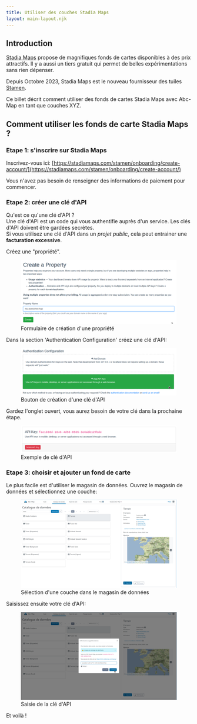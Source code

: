 ```yaml
---
title: Utiliser des couches Stadia Maps
layout: main-layout.njk
---
```


## Introduction

[Stadia Maps](https://stadiamaps.com/) propose de magnifiques fonds de cartes disponibles à des prix attractifs. Il y a aussi un tiers gratuit qui permet
de belles expérimentations sans rien dépenser.

Depuis Octobre 2023, Stadia Maps est le nouveau fournisseur des tuiles [Stamen](https://maps.stamen.com/stadia-partnership/).

Ce billet décrit comment utiliser des fonds de cartes Stadia Maps avec Abc-Map en tant que couches XYZ.

## Comment utiliser les fonds de carte Stadia Maps ?

### Etape 1: s'inscrire sur Stadia Maps

Inscrivez-vous ici: [https://stadiamaps.com/stamen/onboarding/create-account/](https://stadiamaps.com/stamen/onboarding/create-account/)

Vous n'avez pas besoin de renseigner des informations de paiement pour commencer.

### Etape 2: créer une clé d'API

<div class="alert alert-info my-3 w-75">
    <div class="fw-bold">Qu'est ce qu'une clé d'API ?</div>
    <div>Une clé d'API est un code qui vous authentifie auprès d'un service. Les clés d'API doivent être gardées secrètes.</div>
</div>

<div class="alert alert-warning mb-5 w-75">
    Si vous utilisez une clé d'API dans un <i>projet public</i>, cela peut entrainer une <b>facturation excessive</b>. 
</div>

Créez une "propriété".

<figure class="figure">
    <img src="./screenshot-1.png" alt="Formulaire de création d'une propriété">
    <figcaption>Formulaire de création d'une propriété</figcaption>
</figure>

Dans la section 'Authentication Configuration' créez une clé d'API:

<figure class="figure">
    <img src="./screenshot-2.png" alt="Bouton de création d'une clé d'API">
    <figcaption>Bouton de création d'une clé d'API</figcaption>
</figure>

Gardez l'onglet ouvert, vous aurez besoin de votre clé dans la prochaine étape.

<figure class="figure">
    <img src="./screenshot-3.png" alt="Exemple de clé d'API">
    <figcaption>Exemple de clé d'API</figcaption>
</figure>

### Etape 3: choisir et ajouter un fond de carte

Le plus facile est d'utiliser le magasin de données. Ouvrez le magasin de données et sélectionnez une couche:

<figure class="figure">
    <img src="./screenshot-4.png" alt="Sélection d'une couche dans le magasin de données">
    <figcaption>Sélection d'une couche dans le magasin de données</figcaption>
</figure>

Saisissez ensuite votre clé d'API:

<figure class="figure">
    <img src="./screenshot-5.png" alt="Saisie de la clé d'API">
    <figcaption>Saisie de la clé d'API</figcaption>
</figure>

Et voilà !
